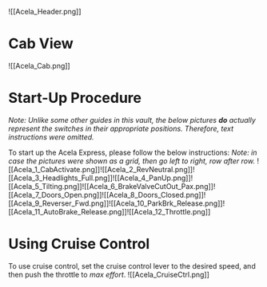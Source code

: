 ![[Acela_Header.png]]

# Cab View
![[Acela_Cab.png]]
# Start-Up Procedure
*Note: Unlike some other guides in this vault, the below pictures **do** actually represent the switches in their appropriate positions. Therefore, text instructions were omitted.*

To start up the Acela Express, please follow the below instructions:
*Note: in case the pictures were shown as a grid, then go left to right, row after row.*
![[Acela_1_CabActivate.png]]![[Acela_2_RevNeutral.png]]![[Acela_3_Headlights_Full.png]]![[Acela_4_PanUp.png]]![[Acela_5_Tilting.png]]![[Acela_6_BrakeValveCutOut_Pax.png]]![[Acela_7_Doors_Open.png]]![[Acela_8_Doors_Closed.png]]![[Acela_9_Reverser_Fwd.png]]![[Acela_10_ParkBrk_Release.png]]![[Acela_11_AutoBrake_Release.png]]![[Acela_12_Throttle.png]]

# Using Cruise Control
To use cruise control, set the cruise control lever to the desired speed, and then push the throttle to *max effort*.
![[Acela_CruiseCtrl.png]]